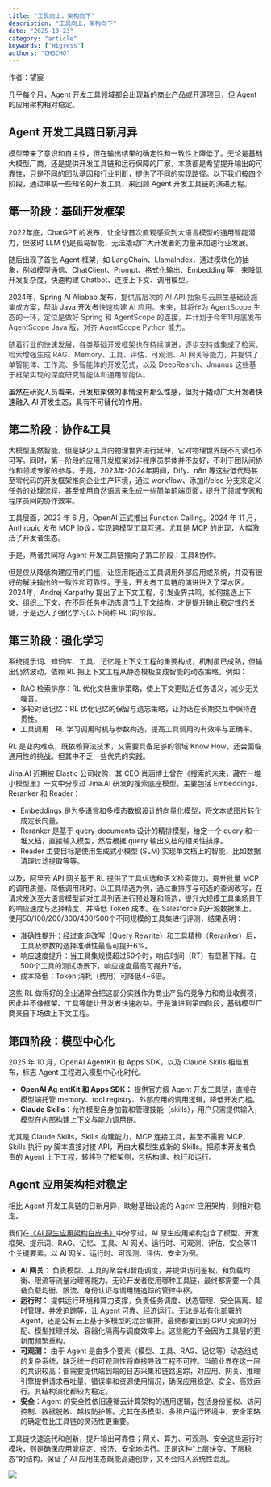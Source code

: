 ```yaml
---
title: "工具向上，架构向下"
description: "工具向上，架构向下"
date: "2025-10-23"
category: "article"
keywords: ["Higress"]
authors: "CH3CHO"
---
```


作者：望宸

几乎每个月，Agent 开发工具领域都会出现新的商业产品或开源项目，但 Agent 的应用架构相对稳定。



## Agent 开发工具链日新月异
模型带来了意识和自主性，但在输出结果的确定性和一致性上降低了。无论是基础大模型厂商，还是提供开发工具链和运行保障的厂家，本质都是希望提升输出的可靠性，只是不同的团队基因和行业判断，提供了不同的实现路径。以下我们按四个阶段，通过串联一些知名的开发工具，来回顾 Agent 开发工具链的演进历程。



## 第一阶段：<font style="color:black;">基础开发框架</font>
2022年底，ChatGPT 的发布，让全球首次直观感受到大语言模型的通用智能潜力，但彼时 LLM 仍是孤岛智能，无法撬动广大开发者的力量来加速行业发展。  


随后出现了首批 Agent 框架，如 LangChain、LlamaIndex，通过模块化的抽象，例如模型通信、ChatClient、Prompt、格式化输出、Embedding 等，来降低开发复杂度，快速构建 Chatbot、连接上下文、调用模型。



2024年，Spring AI Aliabab 发布，<font style="color:rgb(53, 56, 65);">提供高层次的 AI API 抽象与云原生基础设施集成方案，帮助</font> Java 开发者<font style="color:rgb(53, 56, 65);">快速构建 AI 应用。未来，其将作为 AgentScope 生态的一环，定位是做好 Spring 和 AgentScope 的连接，并计划于今年11月底发布 AgentScope Java 版，对齐 AgentScope Python 能力。</font>

<font style="color:rgb(53, 56, 65);"></font>

<font style="color:rgb(53, 56, 65);">随着行业的快速发展，各类基础开发框架也在持续演进，逐步支持或集成了检索、检索增强生成 RAG、Memory、工具、评估、可观测、AI 网关等能力，并提供了单智能体、工作流、多智能体的开发范式，以及 DeepRearch、Jmanus 这些基于框架实现的深度研究智能体和通用智能体。</font>

<font style="color:black;"></font>

<font style="color:black;">虽然在研究人员看来，开发框架做的事情没有那么性感，但对于撬动广大开发者快速融入 AI 开发生态，具有不可替代的作用。</font>



## 第二阶段：协作&工具
大模型虽然智能，但是缺少工具向物理世界进行延伸，它对物理世界既不可读也不可写。同时，第一阶段的应用开发框架对非程序员群体并不友好，不利于团队间协作和领域专家的参与。于是，2023年-2024年期间，Dify、n8n 等这些低代码甚至零代码的开发框架推向企业生产环境，通过 workflow、添加if/else 分支来定义任务的处理流程，甚至使用自然语言来生成一些简单前端页面，提升了领域专家和程序员间的协作效率。



工具层面，2023 年 6 月，OpenAI 正式推出 Function Calling。2024 年 11 月，Anthropic 发布 MCP 协议，实现跨模型工具互通。尤其是 MCP 的出现，大幅激活了开发者生态。



于是，两者共同将 Agent 开发工具链推向了第二阶段：工具&协作。



但是仅从降低构建应用的门槛，让应用能通过工具调用外部应用或系统，并没有很好的解决输出的一致性和可靠性。于是，开发者工具链的演进进入了深水区。2024年，Andrej Karpathy 提出了上下文工程，引发业界共鸣，如何挑选上下文、组织上下文、在不同任务中动态调节上下文结构，才是提升输出稳定性的关键，于是迈入了强化学习(以下简称 RL )的阶段。



## 第三阶段：强化学习
系统提示词、知识库、工具、记忆是上下文工程的重要构成，机制虽已成熟，但输出仍然波动，依赖 RL 把上下文工程从静态模板变成智能的动态策略。例如：



+ RAG 检索排序：RL 优化文档重排策略，使上下文更贴近任务语义，减少无关噪音。
+ 多轮对话记忆：RL 优化记忆的保留与遗忘策略，让对话在长期交互中保持连贯性。
+ 工具调用：RL 学习调用时机与参数构造，提高工具调用的有效率与正确率。



RL 是业内难点，既依赖算法技术，又需要具备足够的领域 Know How，还会面临通用性的挑战。但其中不乏一些优先的实践。



Jina.AI 近期被 Elastic 公司收购，其 CEO 肖涵博士曾在《搜索的未来，藏在一堆小模型里》一文中分享过 Jina.AI 研发的搜索底座模型，主要包括  Embeddings、Reranker 和 Reader：



+ Embeddings 是为多语言和多模态数据设计的向量化模型，将文本或图片转化成定长向量。
+ Reranker 是基于 query-documents 设计的精排模型，给定一个 query 和一堆文档，直接输入模型，然后根据 query 输出文档的相关性排序。
+ Reader 主要目标是使用生成式小模型 (SLM) 实现单文档上的智能，比如数据清理过滤提取等等。



以及，阿里云 API 网关基于 RL 提供了工具优选和语义检索能力，提升批量 MCP 的调用质量、降低调用耗时。以工具精选为例，通过重排序与可选的查询改写，在请求发送至大语言模型前对工具列表进行预处理和筛选，提升大规模工具集场景下的响应速度与选择精度，并降低 Token 成本。在 Salesforce 的开源数据集上，使用50/100/200/300/400/500个不同规模的工具集进行评测，结果表明：



+ 准确性提升：经过查询改写（Query Rewrite）和工具精排（Reranker）后，工具及参数的选择准确性最高可提升6%。
+ 响应速度提升：当工具集规模超过50个时，响应时间（RT）有显著下降。在500个工具的测试场景下，响应速度最高可提升7倍。
+ 成本降低：Token 消耗（费用）可降低4~6倍。



这些 RL 做得好的企业通常会把这部分实践作为商业产品的竞争力和商业收费项，因此并不像框架、工具等能让开发者快速收益。于是演进到第四阶段，基础模型厂商亲自下场做上下文工程。



## 第四阶段：模型中心化
2025 年 10 月，OpenAI AgentKit 和 Apps SDK，以及 Claude Skills 相继发布，标志 Agent 工程进入模型中心化时代。



+ **OpenAI Ag** **entKit 和 Apps SDK：** 提供官方级 Agent 开发工具链，直接在模型端托管 memory、tool registry、外部应用的调用逻辑，降低开发门槛。
+ **Claude Skills**：允许模型自身加载和管理技能（skills），用户只需提供输入，模型在内部构建上下文与能力调用链。



尤其是 Claude Skills，Skills 构建能力，MCP 连接工具，甚至不需要 MCP，Skills 执行 py 脚本直接对接 API，再由大模型生成新的 Skills。把原本开发者负责的 Agent 上下工程，转移到了框架侧，包括构建、执行和运行。



## Agent 应用架构相对稳定
相比 Agent 开发工具链的日新月异，映射基础设施的 Agent 应用架构，则相对稳定。



我们在[《AI 原生应用架构白皮书》](https://developer.aliyun.com/ebook/8479)中分享过，AI 原生应用架构包含了模型、开发框架、提示词、RAG、记忆、工具、AI 网关、运行时、可观测、评估、安全等11个关键要素。以 AI 网关、运行时、可观测、评估、安全为例。



+ **AI 网关：** 负责模型、工具的聚合和智能调度，并提供访问鉴权，和负载均衡、限流等流量治理等能力。无论开发者使用哪种工具链，最终都需要一个具备负载均衡、限流、身份认证与调用链追踪的管控中枢。
+ **运行时：** 提供运行环境和算力支撑，负责任务调度、状态管理、安全隔离、超时管理、并发追踪等，让 Agent 可靠、经济运行。无论是私有化部署的 Agent，还是公有云上基于多模型的混合编排，最终都要回到 GPU 资源的分配、模型推理并发、容器化隔离与调度效率上。这些能力不会因为工具层的更新而频繁重构。
+ **可观测：** 由于 Agent 是由多个要素（模型、工具、RAG、记忆等）动态组成的复杂系统，缺乏统一的可观测性将直接导致工程不可控。当前业界在这一层的共识较高：都需要提供端到端的日志采集和链路追踪，对应用、网关、推理引擎提供请求吞吐量、错误率和资源使用情况，确保应用稳定、安全、高效运行。其结构演化都较为稳定。
+ **安全**：Agent 的安全性依旧遵循云计算架构的通用逻辑，包括身份鉴权、访问控制、数据脱敏、越权防护等。尤其在多模型、多租户运行环境中，安全策略的确定性比工具链的灵活性更重要。



工具链快速迭代和创新，提升输出可靠性；网关、算力、可观测、安全这些运行时模块，则是确保应用能稳定、经济、安全地运行。正是这种“上层快变、下层稳态”的结构，保证了 AI 应用生态既能高速创新，又不会陷入系统性混乱。



![](https://img.alicdn.com/imgextra/i1/O1CN01ZKEhvS23dNfLGx0Q0_!!6000000007278-2-tps-1500-4282.png)




